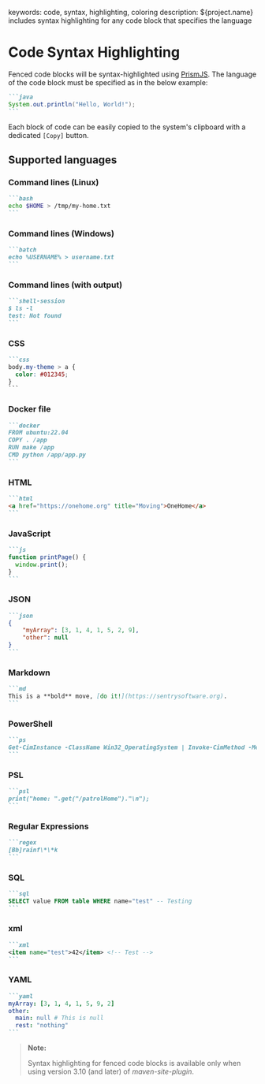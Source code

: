 keywords: code, syntax, highlighting, coloring
description: ${project.name} includes syntax highlighting for any code block that specifies the language

# Code Syntax Highlighting

Fenced code blocks will be syntax-highlighted using [PrismJS](https://prismjs.com/). The language of the code block must be specified as in the below example:

````md
```java
System.out.println("Hello, World!");
```
````

Each block of code can be easily copied to the system's clipboard with a dedicated `[Copy]` button.

## Supported languages

### Command lines (Linux)

````md
```bash
echo $HOME > /tmp/my-home.txt
```
````

### Command lines (Windows)

````md
```batch
echo %USERNAME% > username.txt
```
````

### Command lines (with output)

````md
```shell-session
$ ls -l
test: Not found
```
````

### CSS

````md
```css
body.my-theme > a {
  color: #012345;
}
```
````

### Docker file

````md
```docker
FROM ubuntu:22.04
COPY . /app
RUN make /app
CMD python /app/app.py
```
````

### HTML

````md
```html
<a href="https://onehome.org" title="Moving">OneHome</a>
```
````

### JavaScript

````md
```js
function printPage() {
  window.print();
}
```
````

### JSON

````md
```json
{
	"myArray": [3, 1, 4, 1, 5, 2, 9],
	"other": null
}
```
````

### Markdown

````md
```md
This is a **bold** move, [do it!](https://sentrysoftware.org).
```
````

### PowerShell

````md
```ps
Get-CimInstance -ClassName Win32_OperatingSystem | Invoke-CimMethod -MethodName Shutdown
```
````

### PSL

````md
```psl
print("home: ".get("/patrolHome")."\n");
```
````

### Regular Expressions

````md
```regex
[Bb]rainf\*\*k
```
````

### SQL

````md
```sql
SELECT value FROM table WHERE name="test" -- Testing
```
````

### xml

````md
```xml
<item name="test">42</item> <!-- Test -->
```
````

### YAML

````md
```yaml
myArray: [3, 1, 4, 1, 5, 9, 2]
other:
  main: null # This is null
  rest: "nothing"
```
````

> **Note:**
>
> Syntax highlighting for fenced code blocks is available only when using version 3.10 (and later) of *maven-site-plugin*.
